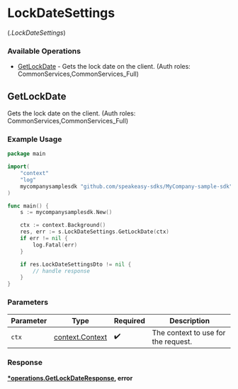 # LockDateSettings
(*.LockDateSettings*)

### Available Operations

* [GetLockDate](#getlockdate) - Gets the lock date on the client. (Auth roles: CommonServices,CommonServices_Full)

## GetLockDate

Gets the lock date on the client. (Auth roles: CommonServices,CommonServices_Full)

### Example Usage

```go
package main

import(
	"context"
	"log"
	mycompanysamplesdk "github.com/speakeasy-sdks/MyCompany-sample-sdk"
)

func main() {
    s := mycompanysamplesdk.New()

    ctx := context.Background()
    res, err := s.LockDateSettings.GetLockDate(ctx)
    if err != nil {
        log.Fatal(err)
    }

    if res.LockDateSettingsDto != nil {
        // handle response
    }
}
```

### Parameters

| Parameter                                             | Type                                                  | Required                                              | Description                                           |
| ----------------------------------------------------- | ----------------------------------------------------- | ----------------------------------------------------- | ----------------------------------------------------- |
| `ctx`                                                 | [context.Context](https://pkg.go.dev/context#Context) | :heavy_check_mark:                                    | The context to use for the request.                   |


### Response

**[*operations.GetLockDateResponse](../../models/operations/getlockdateresponse.md), error**

